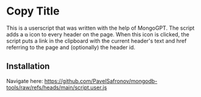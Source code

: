 # Copy Title

This is a userscript that was written with the help of MongoGPT. The script adds a `⧉` icon to every header on the page. When this icon is clicked, the script puts a link in the clipboard with the current header's text and href referring to the page and (optionally) the header id.

## Installation

Navigate here: <a href="https://github.com/PavelSafronov/mongodb-tools/raw/refs/heads/main/script.user.js">https://github.com/PavelSafronov/mongodb-tools/raw/refs/heads/main/script.user.js</a>

